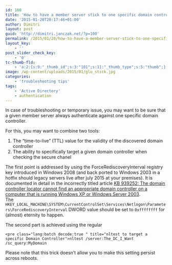 ```yaml
---
id: 100
title: 'How to have a member server stick to one specific domain controller?'
date: '2015-01-20T20:17:46+01:00'
author: Dimitri
layout: post
guid: 'http://dimitri.janczak.net/?p=100'
permalink: /2015/01/20/how-to-have-a-member-server-stick-to-one-specific-domain-controller/
layout_key:
    - ''
post_slider_check_key:
    - '0'
tc-thumb-fld:
    - 'a:2:{s:9:"_thumb_id";s:3:"101";s:11:"_thumb_type";s:5:"thumb";}'
image: /wp-content/uploads/2015/01/glu_stick.jpg
categories:
    - 'troubleshooting tips'
tags:
    - 'Active Directory'
    - authentication
---
```


In case of troubleshooting or temporary issue, you may want to be sure that a given member server always authenticate against one specific domain controller.

For this, you may want to combine two tools:

1. The “time-to-live” (TTL) value for the validity of the discovered domain controller
2. The ability to specifically target a given domain controller when checking the secure chanel

The first point is addressed by using the ForceRediscoveryInterval registry key introduced in Windows 2008 (and back ported to Windows 2003 in a hotfix should legacy servers live after july 2015 at your premises). It is documented in detail in the incorrectly titled article [KB 939252: The domain controller locator cannot find an appropriate domain controller on a computer that is running Windows XP or Windows Server 2003](http://support.microsoft.com/kb/939252/en-us).  
The `HKEY_LOCAL_MACHINE\SYSTEM\CurrentControlSet\Services\Netlogon\Parameters\ForceRediscoveryInterval` DWORD value should be set to `0xffffffff` for (almost) eternity to happen.

The second part is achieved using the regular

```
<pre class="lang:batch decode:true " title="nltest to target a specific Domain Controller">nltest /server:The_DC_I_Want /sc_query:MyDomain
```

Please note that this trick doesn’t allow you to make this setting persist across reboots.
